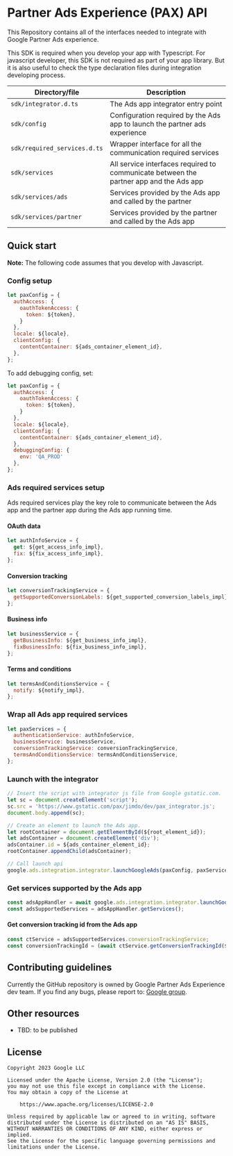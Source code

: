 # Partner Ads Experience (PAX) API

This Repository contains all of the interfaces needed to integrate with
Google Partner Ads experience.

This SDK is required when you develop your app with Typescript. For javascript
developer, this SDK is not required as part of your app library. But it is also
useful to check the type declaration files during integration developing
process.

| Directory/file               | Description                                                                             |
| ---------------------------- | --------------------------------------------------------------------------------------- |
| `sdk/integrator.d.ts`        | The Ads app integrator entry point                                                      |
| `sdk/config`                 | Configuration required by the Ads app to launch the partner ads experience              |
| `sdk/required_services.d.ts` | Wrapper interface for all the communication required services                           |
| `sdk/services`               | All service interfaces required to communicate between the partner app and the Ads app  |
| `sdk/services/ads`           | Services provided by the Ads app and called by the partner                              |
| `sdk/services/partner`       | Services provided by the partner and called by the Ads app                              |

## Quick start

**Note:** The following code assumes that you develop with Javascript.

### Config setup
```js
let paxConfig = {
  authAccess: {
    oauthTokenAccess: {
      token: ${token},
    }
  },
  locale: ${locale},
  clientConfig: {
    contentContainer: ${ads_container_element_id},
  },
};
```
To add debugging config, set:
```js
let paxConfig = {
  authAccess: {
    oauthTokenAccess: {
      token: ${token},
    }
  },
  locale: ${locale},
  clientConfig: {
    contentContainer: ${ads_container_element_id},
  },
  debuggingConfig: {
    env: 'QA_PROD'
  },
};
```

### Ads required services setup
Ads required services play the key role to communicate between the Ads app and
the partner app during the Ads app running time.

#### OAuth data

```js
let authInfoService = {
  get: ${get_access_info_impl},
  fix: ${fix_access_info_impl},
};
```

#### Conversion tracking

```js
let conversionTrackingService = {
  getSupportedConversionLabels: ${get_supported_conversion_labels_impl},
};
```

#### Business info

```js
let businessService = {
  getBusinessInfo: ${get_business_info_impl},
  fixBusinessInfo: ${fix_business_info_impl},
};
```

#### Terms and conditions

```js
let termsAndConditionsService = {
  notify: ${notify_impl},
};
```

### Wrap all Ads app required services

```js
let paxServices = {
  authenticationService: authInfoService,
  businessService: businessService,
  conversionTrackingService: conversionTrackingService,
  termsAndConditionsService: termsAndConditionsService,
};
```

### Launch with the integrator

```js
// Insert the script with integrator js file from Google gstatic.com.
let sc = document.createElement('script');
sc.src = 'https://www.gstatic.com/pax/jimdo/dev/pax_integrator.js';
document.body.append(sc);

// Create an element to launch the Ads app.
let rootContainer = document.getElementById(${root_element_id});
let adsContainer = document.createElement('div');
adsContainer.id = ${ads_container_element_id};
rootContainer.appendChild(adsContainer);

// Call launch api
google.ads.integration.integrator.launchGoogleAds(paxConfig, paxServices);
```

### Get services supported by the Ads app

```js
const adsAppHandler = await google.ads.integration.integrator.launchGoogleAds(paxConfig, paxServices);
const adsSupportedServices = adsAppHandler.getServices();
```

#### Get conversion tracking id from the Ads app

```js
const ctService = adsSupportedServices.conversionTrackingService;
const conversionTrackingId = (await ctService.getConversionTrackingId(${get_conversion_tracking_id_request})).conversionTrackingId;
```

## Contributing guidelines

Currently the GitHub repository is owned by Google Partner Ads Experience dev
team. If you find any bugs, please report to:
[Google group](https://groups.google.com/g/embedding-google-ads-with-jimdo-dev).

## Other resources
* TBD: to be published

## License
```
Copyright 2023 Google LLC

Licensed under the Apache License, Version 2.0 (the "License");
you may not use this file except in compliance with the License.
You may obtain a copy of the License at

    https://www.apache.org/licenses/LICENSE-2.0

Unless required by applicable law or agreed to in writing, software
distributed under the License is distributed on an "AS IS" BASIS,
WITHOUT WARRANTIES OR CONDITIONS OF ANY KIND, either express or implied.
See the License for the specific language governing permissions and
limitations under the License.
```
